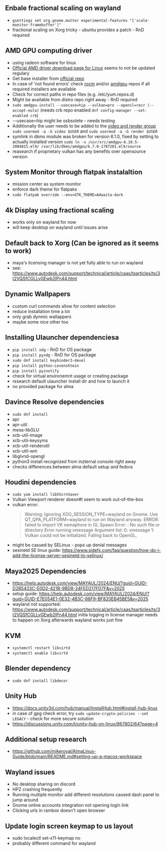 ## Enbale fractional scaling on wayland
* `gsettings set org.gnome.mutter experimental-features "['scale-monitor-framebuffer']"`
* fractional scaling on Xorg tricky - ubuntu provides a patch - RnD required

## AMD GPU computing driver
* using radeon software for linux
* [Official AMD driver download page for Linux](https://www.amd.com/en/support/download/linux-drivers.html) seems to not be updated regulary
* Get base installer from [official repo](https://repo.radeon.com/amdgpu-install/)
* In case of 'not found errors' check [rocm](https://repo.radeon.com/rocm) and/or [amdgpu](https://repo.radeon.com/amdgpu/) repos if all required installers are available
* Check for correct paths in repo files (e.g. /etc/yum.repos.d)
* Might be available from distro repo right away - RnD required
* `sudo amdgpu-install --usecase=hip --vulkan=pro --opencl=rocr (--accept-eula)` (needs crb repo enabled `dnf config-manager --set-enabled crb`)
* --usecase=hip might be osbsolete - needs testing
* Additionally the user needs to be added to the [video and render group](https://amdgpu-install.readthedocs.io/en/latest/install-installing.html#installing-the-workstation-use-case) `sudo usermod -a -G video $USER` and `sudo usermod -a -G render $USER`
* symlink in dkms module was broken for version 6.1.0, fixed by setting to actually installed version `sudo ln -s /usr/src/amdgpu-6.10.5-2084815.el9/ /var/lib/dkms/amdgpu/6.7.0-1787201.el9/source`
* reasearch if proprietary vulkan has any benefits over opensource version

## System Monitor through flatpak instalaltion
* mission center as system monitor
* enforce dark theme for flatpaks
* `sudo flatpak override --env=GTK_THEME=Adwaita-dark`

## 4k Display using fractional scaling
* works only on wayland for now
* will keep desktop on wayland until issues arise

## Default back to Xorg (Can be ignored as it seems to work)
* maya's licensing manager is not yet fully able to run on wayland
* see: https://www.autodesk.com/support/technical/article/caas/tsarticles/ts/3t2VQSfCGLLvGEwb2lPn44.html

## Dynamic Wallpapers
* custom curl commands allow for content selection
* reduce installation time a lot
* only grab dynmic wallappers
* maybe some nice other too

## Installing Ulauncher dependenciesa
* `pip install xdg` - RnD for OS package
* `pip install pyxdg` - RnD for OS package
* `sudo dnf install keybinder3-devel`
* `pip install python-Levenshtein`
* `pip install pyinotify`
* check for virtual environemnt usage or creating package
* research default ulauncher install dir and how to launch it
* no provided package for alma

## Davince Resolve dependencies
* `sudo dnf install`
 * apr
 * apr-util
 * mesa-libGLU
 * xcb-util-image
 * xcb-util-keysyms
 * xcb-util-renderutil
 * xcb-util-wm
 * libglvnd-opengl
* python3 install recognized from inzternal console right away
* checks differences between alma default setup and fedora

## Houdini dependencies
* `sudo yum install libXScrnSaver`
* Vulkan Viewport renderer doesn#t seem to work out-of-the-box
* vulkan error:
  > Warning: Ignoring XDG_SESSION_TYPE=wayland on Gnome. Use QT_QPA_PLATFORM=wayland to run on Wayland anyway.
ERROR: failed to import VK semaphore in GL
Spawn Error: : No such file or directory
Error running xmessage
Argument list:
   0: xmessage
   1: Vulkan could not be initialized. Falling back to OpenGL.
* might be casued by SELinux - pops up denial messages
* sesinetd SE linux guide: https://www.sidefx.com/faq/question/how-do-i-add-the-license-server-sesinetd-to-selinux/

## Maya2025 Dependencies
* https://help.autodesk.com/view/MAYAUL/2024/ENU/?guid=GUID-D2B5433C-E0D2-421B-9BD8-24FED217FD7F&v=2025
* setup guide: https://help.autodesk.com/view/MAYAUL/2024/ENU/?guid=GUID-E7E054E1-0E32-4B3C-88F9-BF820EB45BE5&v=2025
* wayland not supported: https://www.autodesk.com/support/technical/article/caas/tsarticles/ts/3t2VQSfCGLLvGEwb2lPn44.html
  initla logging in license manager needs to happen on Xorg afterwards wayland works just fine

## KVM
* `systemctl restart libvirtd`
* `systemctl enable libvirtd`

## Blender dependency
* `sudo dnf install libdecor`

## Unity Hub
* https://docs.unity3d.com/hub/manual/InstallHub.html#install-hub-linux
* in case of gpg check error, try `sudo update-crypto-policies --set LEGACY` - check for more secure solution
* https://discussions.unity.com/t/unity-hub-on-linux/867802/64?page=4

## Additional setup research
* https://github.com/mikeroyal/AlmaLinux-Guide/blob/main/README.md#setting-up-a-macos-workspace

## Wayland issues
* No desktop sharing on discord
* HPZ crashing frequently
* Running multiple monitor add different resolutions caused dash panel to jump around
* Gnome online accounts integration not opening login link
* Clicking urls in rambox doesn't open browser

## Update login screen keymap to us layout
* sudo localectl set-x11-keymap no
* probably different command for wayland
